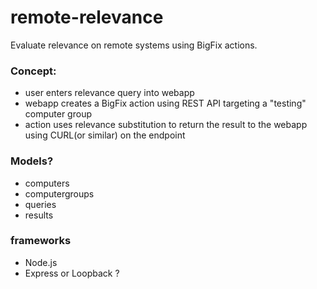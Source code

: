 # remote-relevance
Evaluate relevance on remote systems using BigFix actions.

### Concept:
- user enters relevance query into webapp
- webapp creates a BigFix action using REST API targeting a "testing" computer group
- action uses relevance substitution to return the result to the webapp using CURL(or similar) on the endpoint

### Models?
- computers
- computergroups
- queries
- results

### frameworks
- Node.js
- Express or Loopback ?
